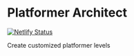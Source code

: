 Platformer Architect
====================

[![Netlify Status](https://api.netlify.com/api/v1/badges/b8d6b77f-229f-4458-9d60-1dc1c6666cac/deploy-status)](https://app.netlify.com/sites/platformer-architect/deploys)

Create customized platformer levels